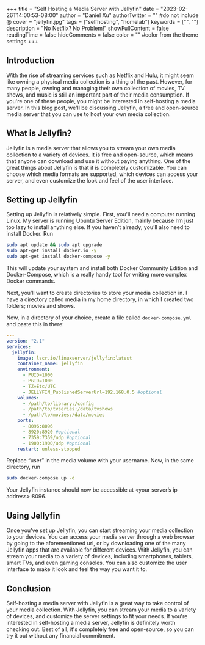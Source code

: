 +++
title = "Self Hosting a Media Server with Jellyfin"
date = "2023-02-26T14:00:53-08:00"
author = "Daniel Xu"
authorTwitter = "" #do not include @
cover = "jellyfin.jpg"
tags = ["selfhosting", "homelab"]
keywords = ["", ""]
description = "No Netflix? No Problem!"
showFullContent = false
readingTime = false
hideComments = false
color = "" #color from the theme settings
+++

## Introduction

With the rise of streaming services such as Netflix and Hulu, it might seem like owning a physical media collection is a thing of the past. However, for many people, owning and managing their own collection of movies, TV shows, and music is still an important part of their media consumption. If you're one of these people, you might be interested in self-hosting a media server. In this blog post, we'll be discussing Jellyfin, a free and open-source media server that you can use to host your own media collection.

## What is Jellyfin?

Jellyfin is a media server that allows you to stream your own media collection to a variety of devices. It is free and open-source, which means that anyone can download and use it without paying anything. One of the great things about Jellyfin is that it is completely customizable. You can choose which media formats are supported, which devices can access your server, and even customize the look and feel of the user interface.

## Setting up Jellyfin

Setting up Jellyfin is relatively simple. First, you'll need a computer running Linux. My server is running Ubuntu Server Edition, mainly because I’m just too lazy to install anything else. If you haven’t already, you’ll also need to install Docker. Run

```bash
sudo apt update && sudo apt upgrade
sudo apt-get install docker.io -y
sudo apt-get install docker-compose -y
```

This will update your system and install both Docker Community Edition and Docker-Compose, which is a really handy tool for writing more complex Docker commands.

Next, you’ll want to create directories to store your media collection in. I have a directory called media in my home directory, in which I created two folders; movies and shows.

Now, in a directory of your choice, create a file called `docker-compose.yml` and paste this in there:

```yaml
---
version: "2.1"
services:
  jellyfin:
    image: lscr.io/linuxserver/jellyfin:latest
    container_name: jellyfin
    environment:
      - PUID=1000
      - PGID=1000
      - TZ=Etc/UTC
      - JELLYFIN_PublishedServerUrl=192.168.0.5 #optional
    volumes:
      - /path/to/library:/config
      - /path/to/tvseries:/data/tvshows
      - /path/to/movies:/data/movies
    ports:
      - 8096:8096
      - 8920:8920 #optional
      - 7359:7359/udp #optional
      - 1900:1900/udp #optional
    restart: unless-stopped    
```

Replace “user” in the media volume with your username. Now, in the same directory, run 

```bash
sudo docker-compose up -d
```

Your Jellyfin instance should now be accessible at <your server’s ip address>:8096.

## Using Jellyfin

Once you've set up Jellyfin, you can start streaming your media collection to your devices. You can access your media server through a web browser by going to the aforementioned url, or by downloading one of the many Jellyfin apps that are available for different devices. With Jellyfin, you can stream your media to a variety of devices, including smartphones, tablets, smart TVs, and even gaming consoles. You can also customize the user interface to make it look and feel the way you want it to.

## Conclusion

Self-hosting a media server with Jellyfin is a great way to take control of your media collection. With Jellyfin, you can stream your media to a variety of devices, and customize the server settings to fit your needs. If you're interested in self-hosting a media server, Jellyfin is definitely worth checking out. Best of all, it's completely free and open-source, so you can try it out without any financial commitment.

